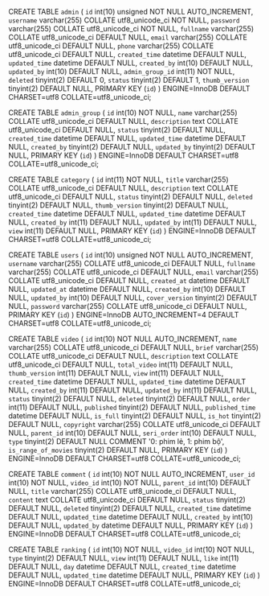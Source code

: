 <!-- admin -->
CREATE TABLE `admin` (
`id` int(10) unsigned NOT NULL AUTO_INCREMENT,
`username` varchar(255) COLLATE utf8_unicode_ci NOT NULL,
`password` varchar(255) COLLATE utf8_unicode_ci NOT NULL,
`fullname` varchar(255) COLLATE utf8_unicode_ci DEFAULT NULL,
`email` varchar(255) COLLATE utf8_unicode_ci DEFAULT NULL,
`phone` varchar(255) COLLATE utf8_unicode_ci DEFAULT NULL,
`created_time` datetime DEFAULT NULL,
`updated_time` datetime DEFAULT NULL,
`created_by` int(10) DEFAULT NULL,
`updated_by` int(10) DEFAULT NULL,
`admin_group_id` int(11) NOT NULL,
`deleted` tinyint(2) DEFAULT 0,
`status` tinyint(2) DEFAULT 1,
`thumb_version` tinyint(2) DEFAULT NULL,
PRIMARY KEY (`id`)
) ENGINE=InnoDB DEFAULT CHARSET=utf8 COLLATE=utf8_unicode_ci;

<!-- admin group -->
CREATE TABLE `admin_group` (
`id` int(10) NOT NULL,
`name` varchar(255) COLLATE utf8_unicode_ci DEFAULT NULL,
`description` text COLLATE utf8_unicode_ci DEFAULT NULL,
`status` tinyint(2) DEFAULT NULL,
`created_time` datetime DEFAULT NULL,
`updated_time` datetime DEFAULT NULL,
`created_by` tinyint(2) DEFAULT NULL,
`updated_by` tinyint(2) DEFAULT NULL,
PRIMARY KEY (`id`)
) ENGINE=InnoDB DEFAULT CHARSET=utf8 COLLATE=utf8_unicode_ci;

<!-- category -->
CREATE TABLE `category` (
`id` int(11) NOT NULL,
`title` varchar(255) COLLATE utf8_unicode_ci DEFAULT NULL,
`description` text COLLATE utf8_unicode_ci DEFAULT NULL,
`status` tinyint(2) DEFAULT NULL,
`deleted` tinyint(2) DEFAULT NULL,
`thumb_version` tinyint(2) DEFAULT NULL,
`created_time` datetime DEFAULT NULL,
`updated_time` datetime DEFAULT NULL,
`created_by` int(11) DEFAULT NULL,
`updated_by` int(11) DEFAULT NULL,
`view` int(11) DEFAULT NULL,
PRIMARY KEY (`id`)
) ENGINE=InnoDB DEFAULT CHARSET=utf8 COLLATE=utf8_unicode_ci;

<!-- user -->
CREATE TABLE `users` (
`id` int(10) unsigned NOT NULL AUTO_INCREMENT,
`username` varchar(255) COLLATE utf8_unicode_ci DEFAULT NULL,
`fullname` varchar(255) COLLATE utf8_unicode_ci DEFAULT NULL,
`email` varchar(255) COLLATE utf8_unicode_ci DEFAULT NULL,
`created_at` datetime DEFAULT NULL,
`updated_at` datetime DEFAULT NULL,
`created_by` int(10) DEFAULT NULL,
`updated_by` int(10) DEFAULT NULL,
`cover_version` tinyint(2) DEFAULT NULL,
`password` varchar(255) COLLATE utf8_unicode_ci DEFAULT NULL,
PRIMARY KEY (`id`)
) ENGINE=InnoDB AUTO_INCREMENT=4 DEFAULT CHARSET=utf8 COLLATE=utf8_unicode_ci;

<!-- video -->
CREATE TABLE `video` (
`id` int(10) NOT NULL AUTO_INCREMENT,
`name` varchar(255) COLLATE utf8_unicode_ci DEFAULT NULL,
`brief` varchar(255) COLLATE utf8_unicode_ci DEFAULT NULL,
`description` text COLLATE utf8_unicode_ci DEFAULT NULL,
`total_video` int(11) DEFAULT NULL,
`thumb_version` int(11) DEFAULT NULL,
`view` int(11) DEFAULT NULL,
`created_time` datetime DEFAULT NULL,
`updated_time` datetime DEFAULT NULL,
`created_by` int(11) DEFAULT NULL,
`updated_by` int(11) DEFAULT NULL,
`status` tinyint(2) DEFAULT NULL,
`deleted` tinyint(2) DEFAULT NULL,
`order` int(11) DEFAULT NULL,
`published` tinyint(2) DEFAULT NULL,
`published_time` datetime DEFAULT NULL,
`is_full` tinyint(2) DEFAULT NULL,
`is_hot` tinyint(2) DEFAULT NULL,
`copyright` varchar(255) COLLATE utf8_unicode_ci DEFAULT NULL,
`parent_id` int(10) DEFAULT NULL,
`seri_order` int(10) DEFAULT NULL,
`type` tinyint(2) DEFAULT NULL COMMENT '0: phim lẻ, 1: phim bộ',
`is_range_of_movies` tinyint(2) DEFAULT NULL,
PRIMARY KEY (`id`)
) ENGINE=InnoDB DEFAULT CHARSET=utf8 COLLATE=utf8_unicode_ci;

<!-- comment -->
CREATE TABLE `comment` (
`id` int(10) NOT NULL AUTO_INCREMENT,
`user_id` int(10) NOT NULL,
`video_id` int(10) NOT NULL,
`parent_id` int(10) DEFAULT NULL,
`title` varchar(255) COLLATE utf8_unicode_ci DEFAULT NULL,
`content` text COLLATE utf8_unicode_ci DEFAULT NULL,
`status` tinyint(2) DEFAULT NULL,
`deleted` tinyint(2) DEFAULT NULL,
`created_time` datetime DEFAULT NULL,
`updated_time` datetime DEFAULT NULL,
`created_by` int(10) DEFAULT NULL,
`updated_by` datetime DEFAULT NULL,
PRIMARY KEY (`id`)
) ENGINE=InnoDB DEFAULT CHARSET=utf8 COLLATE=utf8_unicode_ci;

<!-- ranking -->
CREATE TABLE `ranking` (
`id` int(10) NOT NULL,
`video_id` int(10) NOT NULL,
`type` tinyint(2) DEFAULT NULL,
`view` int(11) DEFAULT NULL,
`like` int(11) DEFAULT NULL,
`day` datetime DEFAULT NULL,
`created_time` datetime DEFAULT NULL,
`updated_time` datetime DEFAULT NULL,
PRIMARY KEY (`id`)
) ENGINE=InnoDB DEFAULT CHARSET=utf8 COLLATE=utf8_unicode_ci;
